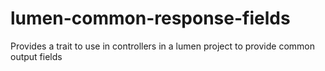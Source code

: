 # lumen-common-response-fields
Provides a trait to use in controllers in a lumen project to provide common output fields
